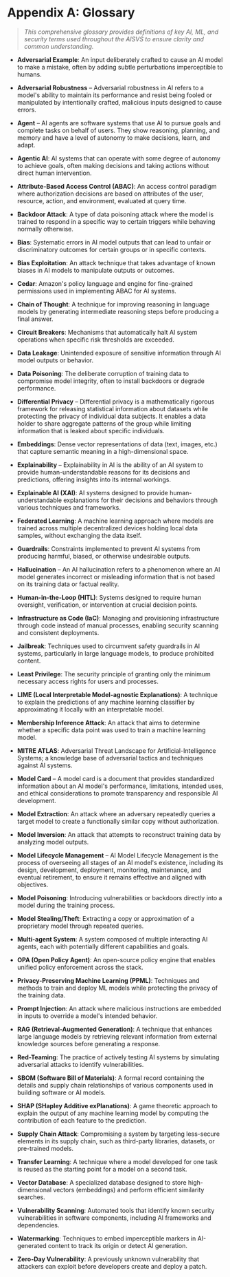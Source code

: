 # Appendix A: Glossary

> *This comprehensive glossary provides definitions of key AI, ML, and security terms used throughout the AISVS to ensure clarity and common understanding.*

* **Adversarial Example**: An input deliberately crafted to cause an AI model to make a mistake, often by adding subtle perturbations imperceptible to humans.

* **Adversarial Robustness** – Adversarial robustness in AI refers to a model's ability to maintain its performance and resist being fooled or manipulated by intentionally crafted, malicious inputs designed to cause errors.

* **Agent** – AI agents are software systems that use AI to pursue goals and complete tasks on behalf of users. They show reasoning, planning, and memory and have a level of autonomy to make decisions, learn, and adapt.

* **Agentic AI**: AI systems that can operate with some degree of autonomy to achieve goals, often making decisions and taking actions without direct human intervention.

* **Attribute-Based Access Control (ABAC)**: An access control paradigm where authorization decisions are based on attributes of the user, resource, action, and environment, evaluated at query time.

* **Backdoor Attack**: A type of data poisoning attack where the model is trained to respond in a specific way to certain triggers while behaving normally otherwise.

* **Bias**: Systematic errors in AI model outputs that can lead to unfair or discriminatory outcomes for certain groups or in specific contexts.

* **Bias Exploitation**: An attack technique that takes advantage of known biases in AI models to manipulate outputs or outcomes.

* **Cedar**: Amazon's policy language and engine for fine-grained permissions used in implementing ABAC for AI systems.

* **Chain of Thought**: A technique for improving reasoning in language models by generating intermediate reasoning steps before producing a final answer.

* **Circuit Breakers**: Mechanisms that automatically halt AI system operations when specific risk thresholds are exceeded.

* **Data Leakage**: Unintended exposure of sensitive information through AI model outputs or behavior.

* **Data Poisoning**: The deliberate corruption of training data to compromise model integrity, often to install backdoors or degrade performance.

* **Differential Privacy** – Differential privacy is a mathematically rigorous framework for releasing statistical information about datasets while protecting the privacy of individual data subjects. It enables a data holder to share aggregate patterns of the group while limiting information that is leaked about specific individuals.

* **Embeddings**: Dense vector representations of data (text, images, etc.) that capture semantic meaning in a high-dimensional space.

* **Explainability** – Explainability in AI is the ability of an AI system to provide human-understandable reasons for its decisions and predictions, offering insights into its internal workings.

* **Explainable AI (XAI)**: AI systems designed to provide human-understandable explanations for their decisions and behaviors through various techniques and frameworks.

* **Federated Learning**: A machine learning approach where models are trained across multiple decentralized devices holding local data samples, without exchanging the data itself.

* **Guardrails**: Constraints implemented to prevent AI systems from producing harmful, biased, or otherwise undesirable outputs.

* **Hallucination** – An AI hallucination refers to a phenomenon where an AI model generates incorrect or misleading information that is not based on its training data or factual reality.

* **Human-in-the-Loop (HITL)**: Systems designed to require human oversight, verification, or intervention at crucial decision points.

* **Infrastructure as Code (IaC)**: Managing and provisioning infrastructure through code instead of manual processes, enabling security scanning and consistent deployments.

* **Jailbreak**: Techniques used to circumvent safety guardrails in AI systems, particularly in large language models, to produce prohibited content.

* **Least Privilege**: The security principle of granting only the minimum necessary access rights for users and processes.

* **LIME (Local Interpretable Model-agnostic Explanations)**: A technique to explain the predictions of any machine learning classifier by approximating it locally with an interpretable model.

* **Membership Inference Attack**: An attack that aims to determine whether a specific data point was used to train a machine learning model.

* **MITRE ATLAS**: Adversarial Threat Landscape for Artificial-Intelligence Systems; a knowledge base of adversarial tactics and techniques against AI systems.

* **Model Card** – A model card is a document that provides standardized information about an AI model's performance, limitations, intended uses, and ethical considerations to promote transparency and responsible AI development.

* **Model Extraction**: An attack where an adversary repeatedly queries a target model to create a functionally similar copy without authorization.

* **Model Inversion**: An attack that attempts to reconstruct training data by analyzing model outputs.

* **Model Lifecycle Management** – AI Model Lifecycle Management is the process of overseeing all stages of an AI model's existence, including its design, development, deployment, monitoring, maintenance, and eventual retirement, to ensure it remains effective and aligned with objectives.

* **Model Poisoning**: Introducing vulnerabilities or backdoors directly into a model during the training process.

* **Model Stealing/Theft**: Extracting a copy or approximation of a proprietary model through repeated queries.

* **Multi-agent System**: A system composed of multiple interacting AI agents, each with potentially different capabilities and goals.

* **OPA (Open Policy Agent)**: An open-source policy engine that enables unified policy enforcement across the stack.

* **Privacy-Preserving Machine Learning (PPML)**: Techniques and methods to train and deploy ML models while protecting the privacy of the training data.

* **Prompt Injection**: An attack where malicious instructions are embedded in inputs to override a model's intended behavior.

* **RAG (Retrieval-Augmented Generation)**: A technique that enhances large language models by retrieving relevant information from external knowledge sources before generating a response.

* **Red-Teaming**: The practice of actively testing AI systems by simulating adversarial attacks to identify vulnerabilities.

* **SBOM (Software Bill of Materials)**: A formal record containing the details and supply chain relationships of various components used in building software or AI models.

* **SHAP (SHapley Additive exPlanations)**: A game theoretic approach to explain the output of any machine learning model by computing the contribution of each feature to the prediction.

* **Supply Chain Attack**: Compromising a system by targeting less-secure elements in its supply chain, such as third-party libraries, datasets, or pre-trained models.

* **Transfer Learning**: A technique where a model developed for one task is reused as the starting point for a model on a second task.

* **Vector Database**: A specialized database designed to store high-dimensional vectors (embeddings) and perform efficient similarity searches.

* **Vulnerability Scanning**: Automated tools that identify known security vulnerabilities in software components, including AI frameworks and dependencies.

* **Watermarking**: Techniques to embed imperceptible markers in AI-generated content to track its origin or detect AI generation.

* **Zero-Day Vulnerability**: A previously unknown vulnerability that attackers can exploit before developers create and deploy a patch.
